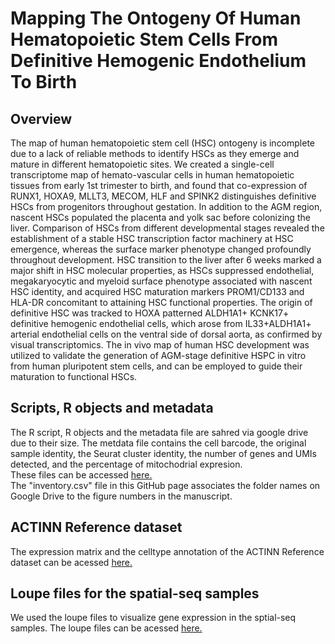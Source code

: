 # Mapping The Ontogeny Of Human Hematopoietic Stem Cells From Definitive Hemogenic Endothelium To Birth

## Overview
The map of human hematopoietic stem cell (HSC) ontogeny is incomplete due to a lack of reliable methods to identify HSCs as they emerge and mature in different hematopoietic sites. We created a single-cell transcriptome map of hemato-vascular cells in human hematopoietic tissues from early 1st trimester to birth, and found that co-expression of RUNX1, HOXA9, MLLT3, MECOM, HLF and SPINK2 distinguishes definitive HSCs from progenitors throughout gestation. In addition to the AGM region, nascent HSCs populated the placenta and yolk sac before colonizing the liver. Comparison of HSCs from different developmental stages revealed the establishment of a stable HSC transcription factor machinery at HSC emergence, whereas the surface marker phenotype changed profoundly throughout development. HSC transition to the liver after 6 weeks marked a major shift in HSC molecular properties, as HSCs suppressed endothelial, megakaryocytic and myeloid surface phenotype associated with nascent HSC identity, and acquired HSC maturation markers PROM1/CD133 and HLA-DR concomitant to attaining HSC functional properties. The origin of definitive HSC was tracked to HOXA patterned ALDH1A1+ KCNK17+ definitive hemogenic endothelial cells, which arose from IL33+ALDH1A1+ arterial endothelial cells on the ventral side of dorsal aorta, as confirmed by visual transcriptomics. The in vivo map of human HSC development was utilized to validate the generation of AGM-stage definitive HSPC in vitro from human pluripotent stem cells, and can be employed to guide their maturation to functional HSCs.

## Scripts, R objects and metadata
The R script, R objects and the metadata file are sahred via google drive due to their size. The metdata file contains the cell barcode, the original sample identity, the Seurat cluster identity, the number of genes and UMIs detected, and the percentage of mitochodrial expresion. <br/>
These files can be accessed [here.](https://drive.google.com/drive/folders/1x91UJ_Ka_OXnLsNKqu2bo513Gdvg5fpv) <br/>
The "inventory.csv" file in this GitHub page associates the folder names on Google Drive to the figure numbers in the manuscript.

## ACTINN Reference dataset
The expression matrix and the celltype annotation of the ACTINN Reference dataset can be acessed  [here.]()

## Loupe files for the spatial-seq samples
We used the loupe files to visualize gene expression in the sptial-seq samples. The loupe files can be acessed  [here.]()
